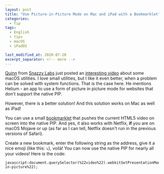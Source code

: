 ```yaml
---
layout: post
title: "Use Picture-in-Picture Mode on Mac and iPad with a Bookmarklet"
categories:
  - Tip
tags:
  - English
  - tips
  - macOS
  - iPadOS

last_modified_at: 2020-07-20
excerpt_separator: <!-- more -->
---
```


[Quinn](https://twitter.com/SnazzyQ) from [Snazzy Labs](https://www.youtube.com/channel/UCO2x-p9gg9TLKneXlibGR7w) just posted an [interesting video](https://www.youtube.com/watch?v=cqjpa8-Cp-s) about some macOS utilities. I love small utilities, but I like it even better, when a problem can be solved with system functions. That is the case here. He mentions Helium - an app to use a form of picture in picture mode for websites that don't support the native PIP.

However, there is a better solution! And this solution works on Mac as well as iPad!

<!-- more -->

You can use a small [bookmarklet](https://en.wikipedia.org/wiki/Bookmarklet) that pushes the current HTML5 video on screen into the native PIP. And yes, it also works with Netflix, **if** you are on macOS Mojave or up (as far as I can tell, Netflix doesn't run in the previous versions of Safari).

Create a new bookmark, enter the following string as the address, give it a nice emoji (like this: ⤵️), voilà! You can now use the native PIP for nearly all your videos!
Here is the code:

```
javascript:document.querySelector(%22video%22).webkitSetPresentationMode(%22picture-in-picture%22);
```



